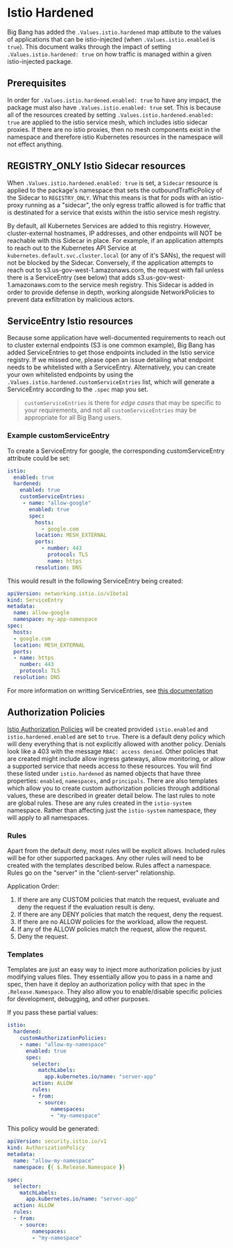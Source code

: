 # Istio Hardened
Big Bang has added the `.Values.istio.hardened` map attibute to the values of applications that can be istio-injected (when `.Values.istio.enabled` is `true`). This document walks through the impact of setting `.Values.istio.hardened: true` on how traffic is managed within a given istio-injected package.

## Prerequisites
In order for `.Values.istio.hardened.enabled: true` to have any impact, the package must also have `.Values.istio.enabled: true` set. This is because all of the resources created by setting `.Values.istio.hardened.enabled: true` are applied to the istio service mesh, which includes istio sidecar proxies. If there are no istio proxies, then no mesh components exist in the namespace and therefore istio Kubernetes resources in the namespace will not effect anything.

## REGISTRY_ONLY Istio Sidecar resources
When `.Values.istio.hardened.enabled: true` is set, a `Sidecar` resource is applied to the package's namespace that sets the outboundTrafficPolicy of the Sidecar to `REGISTRY_ONLY`. What this means is that for pods with an istio-proxy running as a "sidecar", the only egress traffic allowed is for traffic that is destinated for a service that exists within the istio service mesh registry.

By default, all Kubernetes Services are added to this registry. However, cluster-external hostnames, IP addresses, and other endpoints will NOT be reachable with this Sidecar in place. For example, if an application attempts to reach out to the Kubernetes API Service at `kubernetes.default.svc.cluster.local` (or any of it's SANs), the request will not be blocked by the Sidecar. Conversely, if the application attempts to reach out to s3.us-gov-west-1.amazonaws.com, the request with fail unless there is a ServiceEntry (see below) that adds s3.us-gov-west-1.amazonaws.com to the service mesh registry. This Sidecar is added in order to provide defense in depth, working alongside NetworkPolicies to prevent data exfiltration by malicious actors.

## ServiceEntry Istio resources
Because some application have well-documented requirements to reach out to cluster external endpoints (S3 is one common example), Big Bang has added ServiceEntries to get those endpoints included in the Istio service registry. If we missed one, please open an issue detailing what endpoint needs to be whitelisted with a ServiceEntry. Alternatively, you can create your own whitelisted endpoints by using the `.Values.istio.hardened.customServiceEntries` list, which will generate a ServiceEntry according to the `.spec` map you set.

> `customServiceEntries` is there for *edge cases* that may be specific to your requirements, and not all `customServiceEntries` may be appropriate for all Big Bang users.

### Example customServiceEntry
To create a ServiceEntry for google, the corresponding customServiceEntry attribute could be set:
```yaml
istio:
  enabled: true
  hardened:
    enabled: true
    customServiceEntries:
     - name: "allow-google"
       enabled: true
       spec:
         hosts:
           - google.com
         location: MESH_EXTERNAL
         ports:
           - number: 443
             protocol: TLS
             name: https
         resolution: DNS
```

This would result in the following ServiceEntry being created:
```yaml
apiVersion: networking.istio.io/v1beta1
kind: ServiceEntry
metadata:
  name: allow-google
  namespace: my-app-namespace
spec:
  hosts:
  - google.com
  location: MESH_EXTERNAL
  ports:
  - name: https
    number: 443
    protocol: TLS
  resolution: DNS
```

For more information on writting ServiceEntries, see [this documentation](https://istio.io/latest/docs/reference/config/networking/service-entry/)

## Authorization Policies
[Istio Authorization Policies](https://istio.io/latest/docs/reference/config/security/authorization-policy/#AuthorizationPolicy) will be created provided `istio.enabled` and `istio.hardened.enabled` are set to `true`. There is a default deny policy which will deny everything that is not explicitly allowed with another policy. Denials look like a 403 with the message `RBAC: access denied`. Other policies that are created might include allow ingress gateways, allow monitoring, or allow a supported service that needs access to these resources. You will find these listed under `istio.hardened` as named objects that have three properties: `enabled`, `namespaces`, and `principals`. There are also templates which allow you to create custom authorization policies through additional values, these are described in greater detail below. The last rules to note are global rules. These are any rules created in the `istio-system` namespace. Rather than affecting just the `istio-system` namespace, they will apply to all namespaces.

### Rules
Apart from the default deny, most rules will be explicit allows. Included rules will be for other supported packages. Any other rules will need to be created with the templates described below. Rules affect a namespace. Rules go on the "server" in the "client-server" relationship.

Application Order:
1. If there are any CUSTOM policies that match the request, evaluate and deny the request if the evaluation result is deny.
1. If there are any DENY policies that match the request, deny the request.
1. If there are no ALLOW policies for the workload, allow the request.
1. If any of the ALLOW policies match the request, allow the request.
1. Deny the request.

### Templates
Templates are just an easy way to inject more authorization policies by just modifying values files. They essentially allow you to pass in a name and spec, then have it deploy an authorization policy with that spec in the `.Release.Namespace`. They also allow you to enable/disable specific policies for development, debugging, and other purposes.

If you pass these partial values:
```yaml
istio:
  hardened:
    customAuthorizationPolicies:
    - name: "allow-my-namespace"
      enabled: true
      spec:
        selector:
          matchLabels:
            app.kubernetes.io/name: "server-app"
        action: ALLOW
        rules:
        - from:
          - source:
              namespaces:
              - "my-namespace"
```

This policy would be generated:
```yaml
apiVersion: security.istio.io/v1
kind: AuthorizationPolicy
metadata:
  name: "allow-my-namespace"
  namespace: {{ $.Release.Namespace }}

spec:
  selector:
    matchLabels:
      app.kubernetes.io/name: "server-app"
  action: ALLOW
  rules:
  - from:
    - source:
        namespaces:
        - "my-namespace"
```
